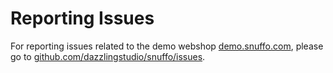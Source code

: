 # Reporting Issues

For reporting issues related to the demo webshop [demo.snuffo.com](https://demo.snuffo.com), please go to [github.com/dazzlingstudio/snuffo/issues](https://github.com/dazzlingstudio/snuffo/issues).